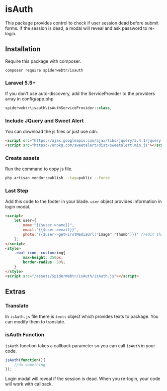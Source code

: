 # isAuth
This package provides control to check if user session dead before submit forms. If the session is dead, a modal will reveal and ask password to re-login.

## Installation
Require this package with composer.

```shell
composer require spiderwebtr/isauth
```

### Laravel 5.5+
If you don't use auto-discovery, add the ServiceProvider to the providers array in config/app.php

```php
spiderwebtr\isauth\isAuthServiceProvider::class,
```

### Include JQuery and Sweet Alert
You can download the js files or just use cdn.

```html
<script src="https://ajax.googleapis.com/ajax/libs/jquery/3.4.1/jquery.min.js"></script>
<script src="https://unpkg.com/sweetalert/dist/sweetalert.min.js"></script>
```

### Create assets
Run the command to copy js file.

```bash
php artisan vendor:publish --tag=public --force
```

### Last Step
Add this code to the footer in your blade. `user` object provides information in login modal.
```html
<script>
    let user={
        name:"{{$user->name}}",
        email:"{{$user->email}}",
        photo:"{{$user->getFirstMediaUrl("image","thumb")}}" //edit this up to your system or just remove this line.
    };
</script>
<style>
    .swal-icon--custom>img{
        max-height: 250px;
        border-radius: 50%;
    }
</style>
<script src="/assets/SpiderWebtr/isAuth/isAuth.js"></script>
```

## Extras

### Translate
In `isAuth.js` file there is  `texts` object which provides texts to package. You can modify them to translate.

### isAuth Function
`isAuth` function takes a callback parameter so you can call `isAuth` in your code.

```javascript
isAuth(function(){
    //do something 
});
```

Login modal will reveal if the session is dead. When you re-login, your code will work with callback.





